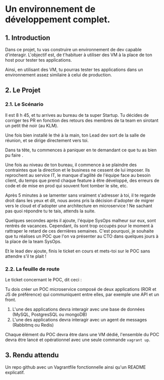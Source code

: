# Un environnement de développement complet.

## 1. Introduction
Dans ce projet, tu vas construire un environnement de dev capable d'interagir.
L'objectif est, de t'habituer à utiliser des VM à la place de ton host pour tester tes applications. 

Ainsi, en utilisant des VM, tu pourras tester tes applications dans un environnement assez similaire à celui de production.


## 2. Le Projet
### 2.1. Le Scénario
Il est 8 h 45, et tu arrives au bureau de ta super Startup. 
Tu décides de corriger tes PR en fonction des retours des membres de ta team en sirotant un petit thé noir (au KLM).

Une fois bien installé le thé à la main, ton Lead dev sort de la salle de réunion, et se dirige directement vers toi.

Dans ta tête, tu commences à paniquer en te demandant ce que tu as bien pu faire <emoji>.

Une fois au niveau de ton bureau, il commence à se plaindre des contraintes que la direction et le business ne cessent de lui imposer.
Ils reprochent au service IT, le manque d'agilité de l'équipe face au besoin client, du temps que prend chaque feature à être développé, des erreurs de code et de mise en prod qui souvent font tomber le site, etc.

Après 5 minutes à se lamenter sans vraiment s'adresser à toi,
il te regarde droit dans les yeux et dit, nous avons pris la décision d'adopter de migrer vers le cloud et d'adopter une architecture en microservice !
Ne sachant pas quoi répondre tu te tais, attends la suite.

Quelques secondes après il ajoute, l'équipe SysOps malheur sur eux, sont rentrés de vacances.
Cependant, ils sont trop occupés pour le moment à rattraper le retard de ces dernières semaines.
C'est pourquoi, je souhaite que tu réalises un POC que l'on va présenter au CTO dans quelques jours à la place de la team SysOps.

Et le lead dev ajoute, finis le ticket en cours et mets-toi sur le POC sans attendre s'il te plait !

### 2.2. La feuille de route
Le ticket concernant le POC, dit ceci :

Tu dois créer un POC microservice composé de deux applications (ROR et JS de préférence) 
qui communiquent entre elles, par exemple une API et un front.

1. L'une des applications devra interagir avec une base de données (MySQL, PostgresSQL ou mongoDB)
2. L'une des applications devra interagir avec un agent de messages (Rabbitmq ou Redis)

Chaque élément du POC devra être dans une VM dédié, l'ensemble du POC devra être lancé et opérationnel avec une seule commande `vagrant up`.

## 3. Rendu attendu
Un repo github avec un Vagrantfile fonctionnelle ainsi qu'un README explicatif.
